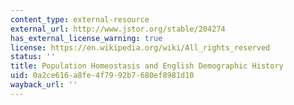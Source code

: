 ```yaml
---
content_type: external-resource
external_url: http://www.jstor.org/stable/204274
has_external_license_warning: true
license: https://en.wikipedia.org/wiki/All_rights_reserved
status: ''
title: Population Homeostasis and English Demographic History
uid: 0a2ce616-a8fe-4f79-92b7-680ef8981d10
wayback_url: ''
---
```

